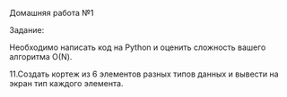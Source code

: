 Домашняя работа №1

Задание: 

Необходимо написать код на Python и оценить сложность вашего алгоритма О(N).

11.Создать кортеж из 6 элементов разных типов данных и вывести на экран тип каждого элемента.